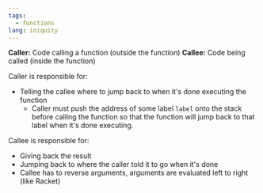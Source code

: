 ```yaml
---
tags:
  - functions
lang: iniquity
---
```


**Caller:** Code calling a function (outside the function)
**Callee:** Code being called (inside the function)

Caller is responsible for:
- Telling the callee where to jump back to when it's done executing the function
	- Caller must push the address of some label `label` onto the stack before calling the function so that the function will jump back to that label when it's done executing.

Callee is responsible for:
- Giving back the result
- Jumping back to where the caller told it to go when it's done
- Callee has to reverse arguments, arguments are evaluated left to right (like Racket)